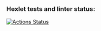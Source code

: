 ### Hexlet tests and linter status:
[![Actions Status](https://github.com/Danshin-dev/js-algorithms-project-lvl1/workflows/hexlet-check/badge.svg)](https://github.com/Danshin-dev/js-algorithms-project-lvl1/actions)